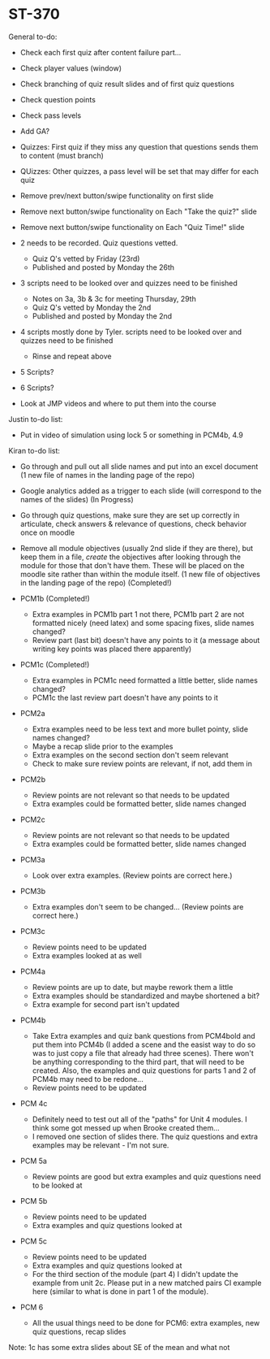 # ST-370

General to-do:  

- Check each first quiz after content failure part...   
- Check player values (window)  
- Check branching of quiz result slides and of first quiz questions  
- Check question points  
- Check pass levels
- Add GA?  
- Quizzes: First quiz if they miss any question that questions sends them to content (must branch)  
- QUizzes: Other quizzes, a pass level will be set that may differ for each quiz  
- Remove prev/next button/swipe functionality on first slide  
- Remove next button/swipe functionality on Each "Take the quiz?" slide  
- Remove next button/swipe functionality on Each "Quiz Time!" slide  

- 2 needs to be recorded.  Quiz questions vetted.

    + Quiz Q's vetted by Friday (23rd)   
    + Published and posted by Monday the 26th  
    
- 3 scripts need to be looked over and quizzes need to be finished  

    + Notes on 3a, 3b & 3c for meeting Thursday, 29th  
    + Quiz Q's vetted by Monday the 2nd  
    + Published and posted by Monday the 2nd  
    
- 4 scripts mostly done by Tyler.  scripts need to be looked over and quizzes need to be finished  

    + Rinse and repeat above  

- 5 Scripts?  

- 6 Scripts?  

- Look at JMP videos and where to put them into the course  

Justin to-do list:  
- Put in video of simulation using lock 5 or something in PCM4b, 4.9  


Kiran to-do list:

- Go through and pull out all slide names and put into an excel document (1 new file of names in the landing page of the repo)  
- Google analytics added as a trigger to each slide (will correspond to the names of the slides)  (In Progress)
- Go through quiz questions, make sure they are set up correctly in articulate, check answers & relevance of questions, check behavior once on moodle  
- Remove all module objectives (usually 2nd slide if they are there), but keep them in a file, *create* the objectives after looking through the module for those that don't have them.  These will be placed on the moodle site rather than within the module itself. (1 new file of objectives in the landing page of the repo)  (Completed!)

- PCM1b  (Completed!) 

    + Extra examples in PCM1b part 1 not there, PCM1b part 2 are not formatted nicely (need latex) and some spacing fixes, slide names changed?  
    + Review part (last bit) doesn't have any points to it (a message about writing key points was placed there apparently) 
    
- PCM1c (Completed!)

    + Extra examples in PCM1c need formatted a little better, slide names changed?  
    + PCM1c the last review part doesn't have any points to it 

- PCM2a  

    + Extra examples need to be less text and more bullet pointy, slide names changed?   
    + Maybe a recap slide prior to the examples  
    + Extra examples on the second section don't seem relevant  
    + Check to make sure review points are relevant, if not, add them in  
    
- PCM2b  

    + Review points are not relevant so that needs to be updated  
    + Extra examples could be formatted better, slide names changed  

- PCM2c  

    + Review points are not relevant so that needs to be updated  
    + Extra examples could be formatted better, slide names changed  
    
- PCM3a  

    + Look over extra examples. (Review points are correct here.)  
    
- PCM3b  

    + Extra examples don't seem to be changed...  (Review points are correct here.)   
- PCM3c  

    + Review points need to be updated  
    + Extra examples looked at as well  

- PCM4a  

    + Review points are up to date, but maybe rework them a little  
    + Extra examples should be standardized and maybe shortened a bit?  
    + Extra example for second part isn't updated  
    
- PCM4b  

    + Take Extra examples and quiz bank questions from PCM4bold and put them into PCM4b (I added a scene and the easist way to do so was to just copy a file that already had three scenes).  There won't be anything corresponding to the third part, that will need to be created.  Also, the examples and quiz questions for parts 1 and 2 of PCM4b may need to be redone...  
    + Review points need to be updated  

- PCM 4c  

    + Definitely need to test out all of the "paths" for Unit 4 modules.  I think some got messed up when Brooke created them...  
    + I removed one section of slides there.  The quiz questions and extra examples may be relevant - I'm not sure.  
    
- PCM 5a  

    + Review points are good but extra examples and quiz questions need to be looked at  
    
- PCM 5b  

    + Review points need to be updated  
    + Extra examples and quiz questions looked at  

- PCM 5c  

    + Review points need to be updated  
    + Extra examples and quiz questions looked at  
    + For the third section of the module (part 4) I didn't update the example from unit 2c.  Please put in a new matched pairs CI example here (similar to what is done in part 1 of the module).  
    
- PCM 6  

    + All the usual things need to be done for PCM6: extra examples, new quiz questions, recap slides 
    




Note: 1c has some extra slides about SE of the mean and what not



